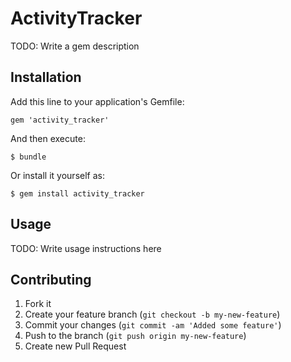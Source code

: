 # ActivityTracker

TODO: Write a gem description

## Installation

Add this line to your application's Gemfile:

    gem 'activity_tracker'

And then execute:

    $ bundle

Or install it yourself as:

    $ gem install activity_tracker

## Usage

TODO: Write usage instructions here

## Contributing

1. Fork it
2. Create your feature branch (`git checkout -b my-new-feature`)
3. Commit your changes (`git commit -am 'Added some feature'`)
4. Push to the branch (`git push origin my-new-feature`)
5. Create new Pull Request
